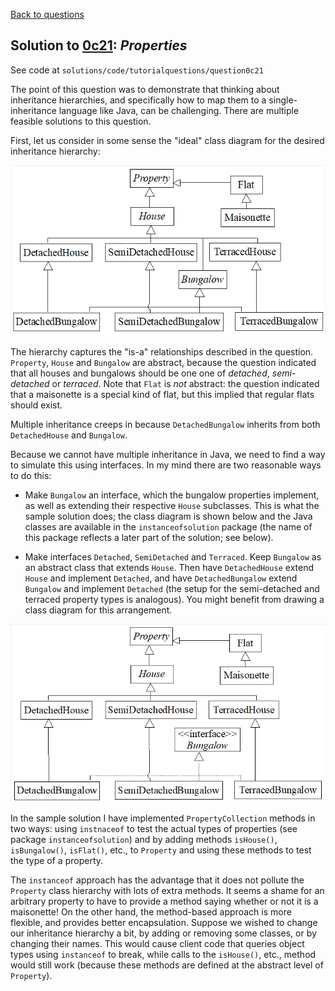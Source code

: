 [Back to questions](../README.md)

## Solution to [0c21](../questions/0c21): *Properties*

See code at `solutions/code/tutorialquestions/question0c21`

The point of this question was to demonstrate that thinking about inheritance hierarchies, and specifically
how to map them to a single-inheritance language like Java, can be challenging.  There are multiple feasible
solutions to this question.

First, let us consider in some sense the "ideal" class diagram for the desired inheritance hierarchy:

![Original class diagram](../diagrams/0c21_original.png "Inheritance hierarchy for Properties, assuming we can use multiple inheritance.  Abstract classes are indicated by italics.")

The hierarchy captures the "is-a" relationships described in
the question.  `Property`, `House` and `Bungalow` are abstract, because
the question indicated that all houses and bungalows should be one one of *detached*, *semi-detached*
or *terraced*.  Note that `Flat` is *not* abstract: the question indicated that a maisonette
is a special kind of flat, but this implied that regular flats should exist.

Multiple inheritance creeps in because `DetachedBungalow` inherits from both `DetachedHouse`
and `Bungalow`.

Because we cannot have multiple inheritance in Java, we need to find a way to simulate this using interfaces.
In my mind there are two reasonable ways to do this:

* Make `Bungalow` an interface, which the bungalow properties implement, as well as extending their respective
`House` subclasses.  This is what the sample solution does; the class diagram is shown below and the Java
classes are available in the `instanceofsolution` package (the name of this package reflects a later part of the solution; see below).

* Make interfaces `Detached`, `SemiDetached` and `Terraced`.  Keep `Bungalow` as an abstract
class that extends `House`.  Then have `DetachedHouse` extend `House` and implement `Detached`,
and have `DetachedBungalow` extend `Bungalow` and implement `Detached` (the setup for the semi-detached
and terraced property types is analogous).  You might benefit from drawing a class diagram for this arrangement.

![Solution class diagram](../diagrams/0c21_solution.png "Inheritance hierarchy for Properties that would be realisable in Java.  Note that an interface has been used to simulate multiple inheritance.")

In the sample solution I have implemented `PropertyCollection` methods in two ways: using `instnaceof`
to test the actual types of properties (see package `instanceofsolution`) and by adding methods
`isHouse()`, `isBungalow()`,
`isFlat()`, etc., to `Property` and using these methods to test the type of a property.

The `instanceof` approach has the advantage that it does not pollute the `Property` class
hierarchy with lots of extra methods.  It seems a shame for an arbitrary property to have to provide
a method saying whether or not it is a maisonette!  On the other hand, the method-based approach is more flexible, and provides
better encapsulation.
Suppose we wished to change our inheritance hierarchy a bit, by adding or removing some classes, or by changing their names.
This would cause client code that queries object types using `instanceof` to break, while calls to the `isHouse()`, etc.,
method would still work (because these methods are defined at the abstract level of `Property`).

